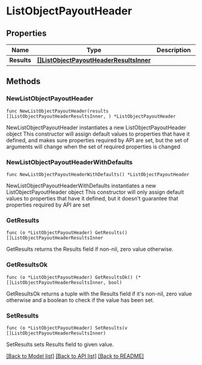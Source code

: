 # ListObjectPayoutHeader

## Properties

Name | Type | Description | Notes
------------ | ------------- | ------------- | -------------
**Results** | [**[]ListObjectPayoutHeaderResultsInner**](ListObjectPayoutHeaderResultsInner.md) |  | 

## Methods

### NewListObjectPayoutHeader

`func NewListObjectPayoutHeader(results []ListObjectPayoutHeaderResultsInner, ) *ListObjectPayoutHeader`

NewListObjectPayoutHeader instantiates a new ListObjectPayoutHeader object
This constructor will assign default values to properties that have it defined,
and makes sure properties required by API are set, but the set of arguments
will change when the set of required properties is changed

### NewListObjectPayoutHeaderWithDefaults

`func NewListObjectPayoutHeaderWithDefaults() *ListObjectPayoutHeader`

NewListObjectPayoutHeaderWithDefaults instantiates a new ListObjectPayoutHeader object
This constructor will only assign default values to properties that have it defined,
but it doesn't guarantee that properties required by API are set

### GetResults

`func (o *ListObjectPayoutHeader) GetResults() []ListObjectPayoutHeaderResultsInner`

GetResults returns the Results field if non-nil, zero value otherwise.

### GetResultsOk

`func (o *ListObjectPayoutHeader) GetResultsOk() (*[]ListObjectPayoutHeaderResultsInner, bool)`

GetResultsOk returns a tuple with the Results field if it's non-nil, zero value otherwise
and a boolean to check if the value has been set.

### SetResults

`func (o *ListObjectPayoutHeader) SetResults(v []ListObjectPayoutHeaderResultsInner)`

SetResults sets Results field to given value.



[[Back to Model list]](../README.md#documentation-for-models) [[Back to API list]](../README.md#documentation-for-api-endpoints) [[Back to README]](../README.md)


